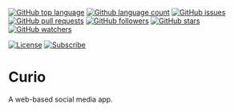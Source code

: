 <!--BadgesSTART-->
<!-- Powered by https://github.com/Reapism/ReadMeSynchronizer -->
[![GitHub top language](https://img.shields.io/github/languages/top/Reapism/Curio.svg)](https://github.com/Reapism/Curio)
[![Github language count](https://img.shields.io/github/languages/count/Reapism/Curio.svg)](https://github.com/Reapism/Curio)
[![GitHub issues](https://img.shields.io/github/issues-raw/Reapism/Curio.svg)](https://github.com/Reapism/Curio/issues)
[![GitHub pull requests](https://img.shields.io/github/issues-pr-raw/Reapism/Curio.svg)](https://github.com/Reapism/Curio/pulls)
[![GitHub followers](https://img.shields.io/github/followers/Reapism.svg)](https://github.com/Reapism?tab=followers)
[![GitHub stars](https://img.shields.io/github/stars/Reapism/Curio.svg)](https://github.com/Reapism/Curio)
[![GitHub watchers](https://img.shields.io/github/watchers/Reapism/Curio.svg)](https://github.com/Reapism/Curio/watchers)

[![License](https://img.shields.io/github/license/gittools/gitlink.svg)](/LICENSE.txt)
[![Subscribe](https://img.shields.io/badge/subscribe%20to%20receive%20notificatons-grey.svg)](https://github.com/Reapism/Curio/subscription)

<!--BadgesEND-->

# Curio

A web-based social media app.

